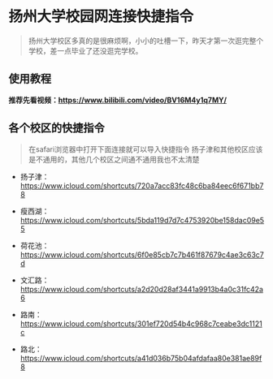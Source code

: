 # 扬州大学校园网连接快捷指令
> 扬州大学校区多真的是很麻烦啊，小小的吐槽一下，昨天才第一次逛完整个学校，差一点毕业了还没逛完学校。
## 使用教程


**推荐先看视频：https://www.bilibili.com/video/BV16M4y1q7MY/**



## 各个校区的快捷指令
> 在safari浏览器中打开下面连接就可以导入快捷指令
> 扬子津和其他校区应该是不通用的，其他几个校区之间通不通用我也不太清楚

-  扬子津：https://www.icloud.com/shortcuts/720a7acc83fc48c6ba84eec6f671bb78

- 瘦西湖：https://www.icloud.com/shortcuts/5bda119d7d7c4753920be158dac09e55

- 荷花池：https://www.icloud.com/shortcuts/6f0e85cb7c7b461f87679c4ae3c63c7d

- 文汇路：https://www.icloud.com/shortcuts/a2d20d28af3441a9913b4a0c31fc42a6

- 路南：https://www.icloud.com/shortcuts/301ef720d54b4c968c7ceabe3dc1121c

- 路北：https://www.icloud.com/shortcuts/a41d036b75b04afdafaa80e381ae89f8

